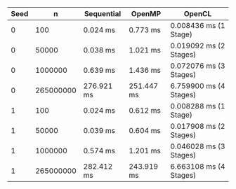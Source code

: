| Seed | n | Sequential | OpenMP | OpenCL |
|------|-----------|------------|------------|------------------------|
| 0    |       100 |   0.024 ms |   0.773 ms | 0.008436 ms (1 Stage)  |
| 0    |     50000 |   0.038 ms |   1.021 ms | 0.019092 ms (2 Stages) |
| 0    |   1000000 |   0.639 ms |   1.436 ms | 0.072076 ms (3 Stages) |
| 0    | 265000000 | 276.921 ms | 251.447 ms | 6.759900 ms (4 Stages) |
| 1    |       100 |   0.024 ms |   0.612 ms | 0.008288 ms (1 Stage)  |
| 1    |     50000 |   0.039 ms |   0.604 ms | 0.017908 ms (2 Stages) |
| 1    |   1000000 |   0.574 ms |   1.201 ms | 0.046028 ms (3 Stages) |
| 1    | 265000000 | 282.412 ms | 243.919 ms | 6.663108 ms (4 Stages) |
